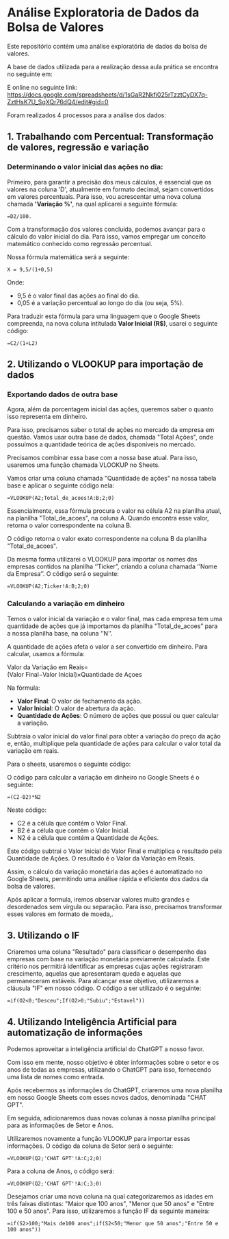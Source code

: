 # Análise Exploratoria de Dados da Bolsa de Valores

Este repositório contém uma análise exploratória de dados da bolsa de valores. 

A base de dados utilizada para a realização dessa aula prática se encontra no seguinte em:  

E online no seguinte link: https://docs.google.com/spreadsheets/d/1sGaR2Nkfi025rTzztCyDX7q-ZztHsK7U_SqXQr76dQ4/edit#gid=0

Foram realizados 4 processos para a análise dos dados: 

## 1. Trabalhando com Percentual: Transformação de valores, regressão e variação

### Determinando o valor inicial das ações no dia:

Primeiro, para garantir a precisão dos meus cálculos, é essencial que os valores na coluna 'D', atualmente em formato decimal, sejam convertidos em valores percentuais. Para isso, vou acrescentar uma nova coluna chamada **'Variação %'**, na qual aplicarei a seguinte fórmula:

```
=D2/100.

```

Com a transformação dos valores concluída, podemos avançar para o cálculo do valor inicial do dia. Para isso, vamos empregar um conceito matemático conhecido como regressão percentual.

Nossa fórmula matemática será a seguinte:

`X = 9,5/(1+0,5)`

Onde:

- 9,5 é o valor final das ações ao final do dia.
- 0,05 é a variação percentual ao longo do dia (ou seja, 5%).

Para traduzir esta fórmula para uma linguagem que o Google Sheets compreenda, na nova coluna intitulada **Valor Inicial (R$)**, usarei o seguinte código:

```
=C2/(1+L2)

```

## 2. Utilizando o VLOOKUP para importação de dados

### Exportando dados de outra base

Agora, além da porcentagem inicial das ações, queremos saber o quanto isso representa em dinheiro.

Para isso, precisamos saber o total de ações no mercado da empresa em questão. Vamos usar outra base de dados, chamada "Total Ações", onde possuímos a quantidade teórica de ações disponíveis no mercado.

Precisamos combinar essa base com a nossa base atual. Para isso, usaremos uma função chamada VLOOKUP no Sheets.

Vamos criar uma coluna chamada "Quantidade de ações" na nossa tabela base e aplicar o seguinte código nela:

```
=VLOOKUP(A2;Total_de_acoes!A:B;2;0)

```

Essencialmente, essa fórmula procura o valor na célula A2 na planilha atual, na planilha "Total_de_acoes", na coluna A. Quando encontra esse valor, retorna o valor correspondente na coluna B.

O código retorna o valor exato correspondente na coluna B da planilha "Total_de_acoes". 

Da mesma forma utilizarei o VLOOKUP para importar os nomes das empresas contidos na planilha ‘’Ticker”, criando a coluna chamada ‘’Nome da Empresa’’. O código será o seguinte:

```
=VLOOKUP(A2;Ticker!A:B;2;0)
```

### Calculando a variação em dinheiro

Temos o valor inicial da variação e o valor final, mas cada empresa tem uma quantidade de ações que já importamos da planilha "Total_de_acoes” para a nossa planilha base, na coluna ‘’N’’.

A quantidade de ações afeta o valor a ser convertido em dinheiro. Para calcular, usamos a fórmula:

Valor da Variação em Reais=(Valor Final−Valor Inicial)×Quantidade de Açoes

Na fórmula:

- **Valor Final**: O valor de fechamento da ação.
- **Valor Inicial**: O valor de abertura da ação.
- **Quantidade de Ações**: O número de ações que possui ou quer calcular a variação.

Subtraia o valor inicial do valor final para obter a variação do preço da ação e, então, multiplique pela quantidade de ações para calcular o valor total da variação em reais.

Para o sheets, usaremos o seguinte código:

O código para calcular a variação em dinheiro no Google Sheets é o seguinte:

```
=(C2-B2)*N2

```

Neste código:

- C2 é a célula que contém o Valor Final.
- B2 é a célula que contém o Valor Inicial.
- N2 é a célula que contém a Quantidade de Ações.

Este código subtrai o Valor Inicial do Valor Final e multiplica o resultado pela Quantidade de Ações. O resultado é o Valor da Variação em Reais.

Assim, o cálculo da variação monetária das ações é automatizado no Google Sheets, permitindo uma análise rápida e eficiente dos dados da bolsa de valores.

Após aplicar a formula, iremos observar valores muito grandes e desordenados sem virgula ou separação. Para isso, precisamos transformar esses valores em formato de moeda,.

## 3. Utilizando o IF

Criaremos uma coluna "Resultado" para classificar o desempenho das empresas com base na variação monetária previamente calculada. Este critério nos permitirá identificar as empresas cujas ações registraram crescimento, aquelas que apresentaram queda e aquelas que permaneceram estáveis. Para alcançar esse objetivo, utilizaremos a cláusula "IF" em nosso código. O código a ser utilizado é o seguinte:

```
=if(O2<0;"Desceu";If(O2>0;"Subiu";"Estavel"))
```
## 4. Utilizando Inteligência Artificial para automatização de informações

Podemos aproveitar a inteligência artificial do ChatGPT a nosso favor.

Com isso em mente, nosso objetivo é obter informações sobre o setor e os anos de todas as empresas, utilizando o ChatGPT para isso, fornecendo uma lista de nomes como entrada.

Após recebermos as informações do ChatGPT, criaremos uma nova planilha em nosso Google Sheets com esses novos dados, denominada "CHAT GPT".

Em seguida, adicionaremos duas novas colunas à nossa planilha principal para as informações de Setor e Anos.

Utilizaremos novamente a função VLOOKUP para importar essas informações. O código da coluna de Setor será o seguinte:

```
=VLOOKUP(Q2;'CHAT GPT'!A:C;2;0)
```

Para a coluna de Anos, o código será:

```
=VLOOKUP(Q2;'CHAT GPT'!A:C;3;0)
```

Desejamos criar uma nova coluna na qual categorizaremos as idades em três faixas distintas: "Maior que 100 anos", "Menor que 50 anos" e "Entre 100 e 50 anos". Para isso, utilizaremos a função IF da seguinte maneira:

```
=if(S2>100;"Mais de100 anos";if(S2<50;"Menor que 50 anos";"Entre 50 e 100 anos"))
```

